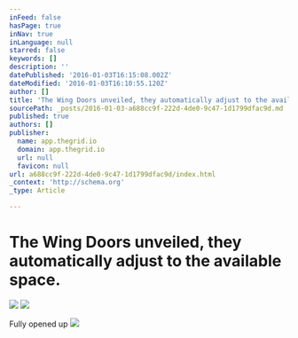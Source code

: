 ```yaml
---
inFeed: false
hasPage: true
inNav: true
inLanguage: null
starred: false
keywords: []
description: ''
datePublished: '2016-01-03T16:15:08.002Z'
dateModified: '2016-01-03T16:10:55.120Z'
author: []
title: 'The Wing Doors unveiled, they automatically adjust to the available space.'
sourcePath: _posts/2016-01-03-a688cc9f-222d-4de0-9c47-1d1799dfac9d.md
published: true
authors: []
publisher:
  name: app.thegrid.io
  domain: app.thegrid.io
  url: null
  favicon: null
url: a688cc9f-222d-4de0-9c47-1d1799dfac9d/index.html
_context: 'http://schema.org'
_type: Article

---
```

# The Wing Doors unveiled, they automatically adjust to the available space.
![](https://s3-us-west-2.amazonaws.com/the-grid-img/p/b09a97439687dc8a1a84a448037060385dc0fe89.jpg)
![](https://the-grid-user-content.s3-us-west-2.amazonaws.com/cfc21de3-be7c-439c-a952-13225b8a6cd7.jpg)

Fully opened up
![](https://the-grid-user-content.s3-us-west-2.amazonaws.com/d0abb77e-80d9-44e4-a902-b0389e17301c.jpg)
